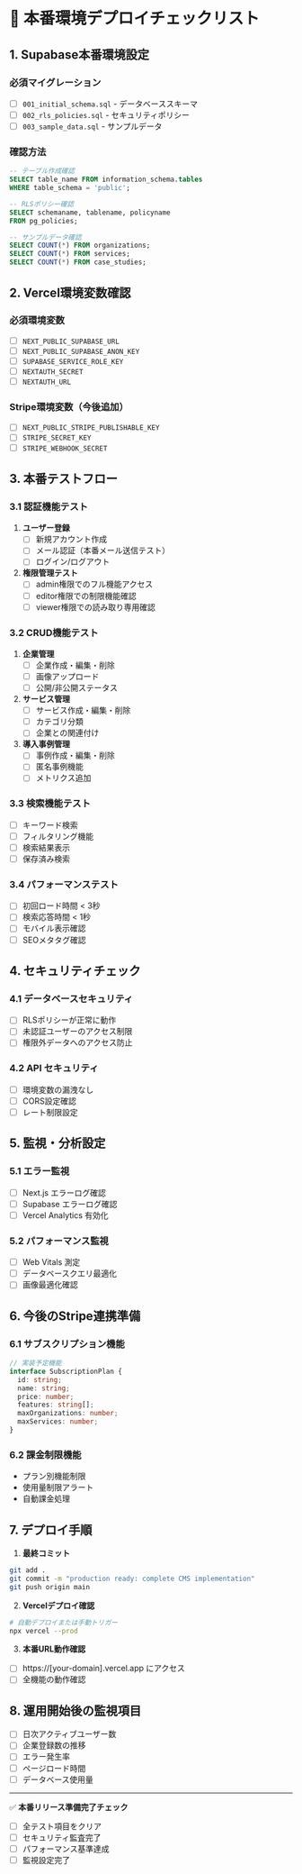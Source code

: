 # 🚀 本番環境デプロイチェックリスト

## 1. Supabase本番環境設定

### 必須マイグレーション
- [ ] `001_initial_schema.sql` - データベーススキーマ
- [ ] `002_rls_policies.sql` - セキュリティポリシー
- [ ] `003_sample_data.sql` - サンプルデータ

### 確認方法
```sql
-- テーブル作成確認
SELECT table_name FROM information_schema.tables 
WHERE table_schema = 'public';

-- RLSポリシー確認
SELECT schemaname, tablename, policyname 
FROM pg_policies;

-- サンプルデータ確認
SELECT COUNT(*) FROM organizations;
SELECT COUNT(*) FROM services;
SELECT COUNT(*) FROM case_studies;
```

## 2. Vercel環境変数確認

### 必須環境変数
- [ ] `NEXT_PUBLIC_SUPABASE_URL`
- [ ] `NEXT_PUBLIC_SUPABASE_ANON_KEY`  
- [ ] `SUPABASE_SERVICE_ROLE_KEY`
- [ ] `NEXTAUTH_SECRET`
- [ ] `NEXTAUTH_URL`

### Stripe環境変数（今後追加）
- [ ] `NEXT_PUBLIC_STRIPE_PUBLISHABLE_KEY`
- [ ] `STRIPE_SECRET_KEY`
- [ ] `STRIPE_WEBHOOK_SECRET`

## 3. 本番テストフロー

### 3.1 認証機能テスト
1. **ユーザー登録**
   - [ ] 新規アカウント作成
   - [ ] メール認証（本番メール送信テスト）
   - [ ] ログイン/ログアウト

2. **権限管理テスト**
   - [ ] admin権限でのフル機能アクセス
   - [ ] editor権限での制限機能確認
   - [ ] viewer権限での読み取り専用確認

### 3.2 CRUD機能テスト
1. **企業管理**
   - [ ] 企業作成・編集・削除
   - [ ] 画像アップロード
   - [ ] 公開/非公開ステータス

2. **サービス管理**
   - [ ] サービス作成・編集・削除
   - [ ] カテゴリ分類
   - [ ] 企業との関連付け

3. **導入事例管理**
   - [ ] 事例作成・編集・削除
   - [ ] 匿名事例機能
   - [ ] メトリクス追加

### 3.3 検索機能テスト
- [ ] キーワード検索
- [ ] フィルタリング機能
- [ ] 検索結果表示
- [ ] 保存済み検索

### 3.4 パフォーマンステスト
- [ ] 初回ロード時間 < 3秒
- [ ] 検索応答時間 < 1秒
- [ ] モバイル表示確認
- [ ] SEOメタタグ確認

## 4. セキュリティチェック

### 4.1 データベースセキュリティ
- [ ] RLSポリシーが正常に動作
- [ ] 未認証ユーザーのアクセス制限
- [ ] 権限外データへのアクセス防止

### 4.2 API セキュリティ
- [ ] 環境変数の漏洩なし
- [ ] CORS設定確認
- [ ] レート制限設定

## 5. 監視・分析設定

### 5.1 エラー監視
- [ ] Next.js エラーログ確認
- [ ] Supabase エラーログ確認
- [ ] Vercel Analytics 有効化

### 5.2 パフォーマンス監視
- [ ] Web Vitals 測定
- [ ] データベースクエリ最適化
- [ ] 画像最適化確認

## 6. 今後のStripe連携準備

### 6.1 サブスクリプション機能
```typescript
// 実装予定機能
interface SubscriptionPlan {
  id: string;
  name: string;
  price: number;
  features: string[];
  maxOrganizations: number;
  maxServices: number;
}
```

### 6.2 課金制限機能
- プラン別機能制限
- 使用量制限アラート
- 自動課金処理

## 7. デプロイ手順

1. **最終コミット**
```bash
git add .
git commit -m "production ready: complete CMS implementation"
git push origin main
```

2. **Vercelデプロイ確認**
```bash
# 自動デプロイまたは手動トリガー
npx vercel --prod
```

3. **本番URL動作確認**
- [ ] https://[your-domain].vercel.app にアクセス
- [ ] 全機能の動作確認

## 8. 運用開始後の監視項目

- [ ] 日次アクティブユーザー数
- [ ] 企業登録数の推移
- [ ] エラー発生率
- [ ] ページロード時間
- [ ] データベース使用量

---

✅ **本番リリース準備完了チェック**
- [ ] 全テスト項目をクリア
- [ ] セキュリティ監査完了
- [ ] パフォーマンス基準達成
- [ ] 監視設定完了